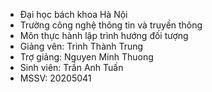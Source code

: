 - Đại học bách khoa Hà Nội
- Trường công nghệ thông tin và truyền thông
- Môn thực hành lập trình hướng đối tượng
- Giảng vên: Trinh Thành Trung
- Trợ giảng: Nguyen Minh Thuong
- Sinh viên: Trần Anh Tuấn
- MSSV: 20205041
